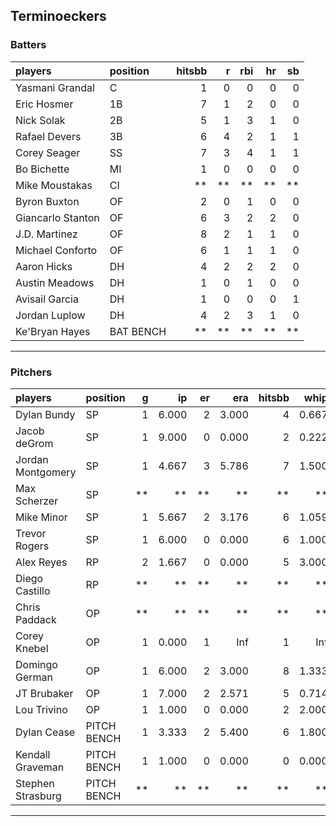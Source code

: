 ## Terminoeckers

### Batters

 
|players           |position  | hitsbb|  r| rbi| hr| sb| 
|:-----------------|:---------|------:|--:|---:|--:|--:| 
|Yasmani Grandal   |C         |      1|  0|   0|  0|  0| 
|Eric Hosmer       |1B        |      7|  1|   2|  0|  0| 
|Nick Solak        |2B        |      5|  1|   3|  1|  0| 
|Rafael Devers     |3B        |      6|  4|   2|  1|  1| 
|Corey Seager      |SS        |      7|  3|   4|  1|  1| 
|Bo Bichette       |MI        |      1|  0|   0|  0|  0| 
|Mike Moustakas    |CI        |     **| **|  **| **| **| 
|Byron Buxton      |OF        |      2|  0|   1|  0|  0| 
|Giancarlo Stanton |OF        |      6|  3|   2|  2|  0| 
|J.D. Martinez     |OF        |      8|  2|   1|  1|  0| 
|Michael Conforto  |OF        |      6|  1|   1|  1|  0| 
|Aaron Hicks       |DH        |      4|  2|   2|  2|  0| 
|Austin Meadows    |DH        |      1|  0|   1|  0|  0| 
|Avisail Garcia    |DH        |      1|  0|   0|  0|  1| 
|Jordan Luplow     |DH        |      4|  2|   3|  1|  0| 
|Ke'Bryan Hayes    |BAT BENCH |     **| **|  **| **| **| 


* * *

### Pitchers

 
|players           |position    |  g|    ip| er|   era| hitsbb|  whip| so|  w| sv| 
|:-----------------|:-----------|--:|-----:|--:|-----:|------:|-----:|--:|--:|--:| 
|Dylan Bundy       |SP          |  1| 6.000|  2| 3.000|      4| 0.667|  6|  0|  0| 
|Jacob deGrom      |SP          |  1| 9.000|  0| 0.000|      2| 0.222| 15|  1|  0| 
|Jordan Montgomery |SP          |  1| 4.667|  3| 5.786|      7| 1.500|  5|  0|  0| 
|Max Scherzer      |SP          | **|    **| **|    **|     **|    **| **| **| **| 
|Mike Minor        |SP          |  1| 5.667|  2| 3.176|      6| 1.059|  9|  1|  0| 
|Trevor Rogers     |SP          |  1| 6.000|  0| 0.000|      6| 1.000|  7|  1|  0| 
|Alex Reyes        |RP          |  2| 1.667|  0| 0.000|      5| 3.000|  3|  0|  2| 
|Diego Castillo    |RP          | **|    **| **|    **|     **|    **| **| **| **| 
|Chris Paddack     |OP          | **|    **| **|    **|     **|    **| **| **| **| 
|Corey Knebel      |OP          |  1| 0.000|  1|   Inf|      1|   Inf|  0|  0|  0| 
|Domingo German    |OP          |  1| 6.000|  2| 3.000|      8| 1.333|  6|  1|  0| 
|JT Brubaker       |OP          |  1| 7.000|  2| 2.571|      5| 0.714|  5|  0|  0| 
|Lou Trivino       |OP          |  1| 1.000|  0| 0.000|      2| 2.000|  1|  0|  1| 
|Dylan Cease       |PITCH BENCH |  1| 3.333|  2| 5.400|      6| 1.800|  5|  0|  0| 
|Kendall Graveman  |PITCH BENCH |  1| 1.000|  0| 0.000|      0| 0.000|  2|  0|  0| 
|Stephen Strasburg |PITCH BENCH | **|    **| **|    **|     **|    **| **| **| **| 


* * *


